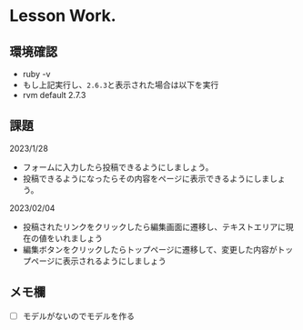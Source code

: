 # Lesson Work.

## 環境確認

- ruby -v
- もし上記実行し、`2.6.3`と表示された場合は以下を実行
- rvm default 2.7.3

## 課題

2023/1/28

- フォームに入力したら投稿できるようにしましょう。
- 投稿できるようになったらその内容をページに表示できるようにしましょう。

2023/02/04

- 投稿されたリンクをクリックしたら編集画面に遷移し、テキストエリアに現在の値をいれましょう
- 編集ボタンをクリックしたらトップページに遷移して、変更した内容がトップページに表示されるようにしましょう

## メモ欄

- [ ] モデルがないのでモデルを作る
